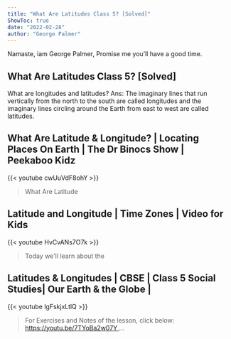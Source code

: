 ```yaml
---
title: "What Are Latitudes Class 5? [Solved]"
ShowToc: true 
date: "2022-02-28"
author: "George Palmer" 
---
```


Namaste, iam George Palmer, Promise me you’ll have a good time.
## What Are Latitudes Class 5? [Solved]
What are longitudes and latitudes? Ans: The imaginary lines that run vertically from the north to the south are called longitudes and the imaginary lines circling around the Earth from east to west are called latitudes.

## What Are Latitude & Longitude? | Locating Places On Earth | The Dr Binocs Show | Peekaboo Kidz
{{< youtube cwUuVdF8ohY >}}
>What Are Latitude

## Latitude and Longitude | Time Zones | Video for Kids
{{< youtube HvCvANs7O7k >}}
>Today we'll learn about the 

## Latitudes & Longitudes | CBSE |  Class 5 Social Studies|  Our Earth & the Globe |
{{< youtube lgFskjxLtlQ >}}
>For Exercises and Notes of the lesson, click below: https://youtu.be/7TYoBa2w07Y ...

